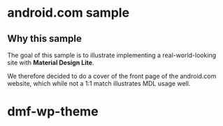 # android.com sample

## Why this sample
The goal of this sample is to illustrate implementing a real-world-looking site with **Material Design Lite**.

We therefore decided to do a cover of the front page of the android.com website, which while not a 1:1 match illustrates MDL usage well.
# dmf-wp-theme
